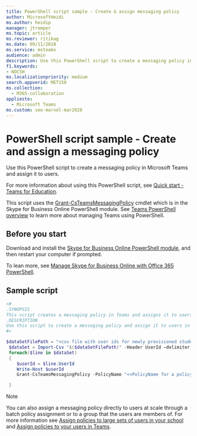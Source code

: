 ```yaml
---
title: PowerShell script sample - Create & assign messaging policy
author: MicrosoftHeidi
ms.author: heidip
manager: jtremper
ms.topic: article
ms.reviewer: ritikag
ms.date: 09/11/2018
ms.service: msteams
audience: admin
description: Use this PowerShell script to create a messaging policy in Teams and assign it to users in your organization.
f1.keywords:
- NOCSH
ms.localizationpriority: medium
search.appverid: MET150
ms.collection: 
  - M365-collaboration
appliesto: 
  - Microsoft Teams
ms.custom: seo-marvel-mar2020
---
```


# PowerShell script sample - Create and assign a messaging policy

Use this PowerShell script to create a messaging policy in Microsoft Teams and assign it to users. 

For more information about using this PowerShell script, see [Quick start - Teams for Education](../teams-quick-start-edu.yml).

This script uses the [Grant-CsTeamsMessagingPolicy](/powershell/module/teams/grant-csteamsmessagingpolicy) cmdlet which is in the Skype for Business Online PowerShell module. See [Teams PowerShell overview](../teams-powershell-overview.md) to learn more about managing Teams using PowerShell.


## Before you start

Download and install the [Skype for Business Online PowerShell module](https://www.microsoft.com/download/details.aspx?id=54616), and then restart your computer if prompted.

To lean more, see [Manage Skype for Business Online with Office 365 PowerShell](/office365/enterprise/powershell/manage-skype-for-business-online-with-office-365-powershell).

## Sample script

```powershell
<#
.SYNOPSIS
This script creates a messaging policy in Teams and assigns it to users.
.DESCRIPTION
Use this script to create a messaging policy and assign it to users in your organization.
#>

$dataSetFilePath = "<csv file with user ids for newly provisioned students> "
 $dataSet = Import-Csv "$($dataSetFilePath)" -Header UserId –delimiter ","
 foreach($line in $dataSet)
 {
    $userId = $line.UserId
    Write-Host $userId
    Grant-CsTeamsMessagingPolicy -PolicyName "<<PolicyName for a policy created with Chat Off>>" -Identity $userId

 }
```

> [!NOTE]
> You can also assign a messaging policy directly to users at scale through a batch policy assignment or to a group that the users are members of. For more information see [Assign policies to large sets of users in your school](../batch-group-policy-assignment-edu.md) and [Assign policies to your users in Teams](../policy-assignment-overview.md).
